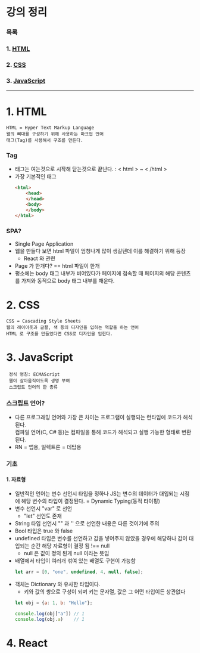 # 강의 정리
### 목록
### 1. [HTML](#1-html-1)
### 2. [CSS](#2-css-1)
### 3. [JavaScript](#3-javascript-1)
---
###
# 1. HTML 
    HTML = Hyper Text Markup Language
    웹의 뼈대를 구성하기 위해 사용하는 마크업 언어
    태그(Tag)를 사용해서 구조를 만든다.

### Tag
- 태그는 여는것으로 시작해 닫는것으로 끝난다. : < html > ~ < /html >
- 가장 기본적인 태그
    ```html
    <html>
        <head>
        </head>
        <body>
        </body>
    </html>
    ```

### SPA?
- Single Page Application
- 웹을 만들다 보면 html 파일이 엄청나게 많이 생길텐데 이를 해결하기 위해 등장
    - React 와 관련
- Page 가 한개다? == html 파일이 한개
- 평소에는 body 태그 내부가 비어있다가 페이지에 접속할 때 페이지의 해당 콘텐츠를 가져와 동적으로 body 태그 내부를 채운다.




# 2. CSS 
    CSS = Cascading Style Sheets
    웹의 레이아웃과 글꼴, 색 등의 디자인을 입히는 역할을 하는 언어
    HTML 로 구조를 만들었다면 CSS로 디자인을 입힌다.



# 3. JavaScript 
     정식 명칭: ECMAScript
     웹이 살아움직이도록 생명 부여
     스크립트 언어의 한 종류
### 스크립트 언어?
- 다른 프로그래밍 언어와 가장 큰 차이는 프로그램이 실행되는 런타임에 코드가 해석된다.   
컴파일 언어(C, C# 등)는 컴파일을 통해 코드가 해석되고 실행 가능한 형태로 변환된다.
- RN = 앱용, 일렉트론 = 데탑용

### 기초
#### 1. 자료형
- 일반적인 언어는 변수 선언시 타입을 정하나 JS는 변수의 데이터가 대입되는 시점에 해당 변수의 타입이 결정된다. = Dynamic Typing(동적 타이핑)
- 변수 선언시 "var" 로 선언
    - "let" 선언도 존재
- String 타입 선언시 "" 과 '' 으로 선언한 내용은 다른 것이기에 주의
- Bool 타입은 true 와 false
- undefined 타입은 변수를 선언하고 값을 넣어주지 않았을 경우에 해당하나 값이 대입되는 순간 해당 자료형이 결정 됨 !== null 
    - null 은 값이 정의 된게 null 이라는 뜻임
- 배열에서 타입이 여러개 섞여 있는 배열도 구현이 가능함
    ```JavaScript
    let arr = [0, "one", undefined, 4, null, false];
    ```
- 객체는 Dictionary 와 유사한 타입이다.
    - 키와 값의 쌍으로 구성이 되며 키는 문자열, 값은 그 어떤 타입이든 상관없다
    ```JavaScript
    let obj = {a: 1, b: "Hello"};

    console.log(obj["a"]) // 1
    console.log(obj.a)    // 1
    ```




# 4. React
